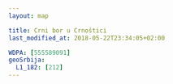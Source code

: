 ```yaml
---
layout: map

title: Crni bor u Crnoštici
last_modified_at: 2018-05-22T23:34:05+02:00

WDPA: [555589091]
geoSrbija:
  L1_182: [212]
---
```

